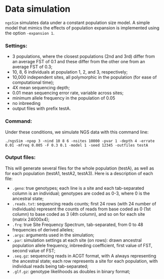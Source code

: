 # Data simulation

`ngsSim` simulates data under a constant population size model. A simple model that mimics the effects of population expansion is implemented using the option `-expansion 1`.

### Settings:

* 3 populations, where the closest populations (2nd and 3rd) differ from an average FST of 0.1 and these differ from the other one from an average FST of 0.3;
* 10, 8, 6 individuals at population 1, 2, and 3, respectively;
* 10,000 independent sites, all polymorphic in the population (for ease of computational time);
* 4X mean sequencing depth;
* 0.01 mean sequencing error rate, variable across sites;
* minimum allele frequency in the population of 0.05 
* no inbreeding
* output files with prefix testA.

### Command:
Under these conditions, we simulate NGS data with this command line:

    ./ngsSim -npop 3 -nind 10 8 6 -nsites 10000 -pvar 1 -depth 4 -errate 0.01 -mfreq 0.005 -F 0.3 0.1 -model 1 -seed 12345 -outfiles testA

### Output files:
This will generate several files for the whole population (testA), as well as for each population (testA1, testA2, testA3). Here is a description of each file:

* `.geno`: true genotypes; each line is a site and each tab-separated column is an individual; genotypes are coded as 0-3, where 0 is the ancestral state;
* `.reads.txt`: sequencing reads counts; first 24 rows (with 24 number of individuals) represent the counts of reads from base coded as 0 (1st column) to base coded as 3 (4th column), and so on for each site (matrix 24000x4);
* `.frq`: true Site Frequency Spectrum, tab-separated, from 0 to 48 frequencies of derived alleles;
* `.args`: arguments used in the simulation;
* `.par`: simulation settings at each site (on rows): drawn ancestral population allele frequency, inbreeding coefficient, first value of FST, second value of FST;
* `.seq.gz`: sequencing reads in ACGT format, with A always representing the ancestral state; each row represents a site for each population, with individual reads being tab-separated;
* `.glf.gz`: genotype likelihoods as doubles in binary format;
